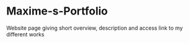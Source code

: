 # Maxime-s-Portfolio
Website page giving short overview, description and access link to my different works
